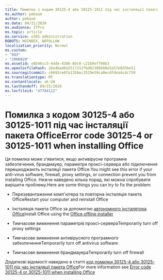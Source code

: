 ```yaml
---
title: Помилка з кодом 30125-4 або 30125-1011 під час інсталяції пакета Office
ms.author: pebaum
author: pebaum
ms.date: 04/21/2020
ms.audience: ITPro
ms.topic: article
ms.service: o365-administration
ROBOTS: NOINDEX, NOFOLLOW
localization_priority: Normal
ms.custom:
- "983"
- "2000020"
ms.assetid: e8b46cc3-4dde-4386-8bc0-c21b0ef708b3
ms.openlocfilehash: 26e4ba40a5517212fbd82308668e5a57e8d5be51
ms.sourcegitcommit: c6692ce0fa1358ec3529e59ca0ecdfdea4cdc759
ms.translationtype: MT
ms.contentlocale: uk-UA
ms.lasthandoff: 09/15/2020
ms.locfileid: "47784112"
---
```

# <a name="error-code-30125-4-or-30125-1011-when-installing-office"></a><span data-ttu-id="31815-102">Помилка з кодом 30125-4 або 30125-1011 під час інсталяції пакета Office</span><span class="sxs-lookup"><span data-stu-id="31815-102">Error code 30125-4 or 30125-1011 when installing Office</span></span>

<span data-ttu-id="31815-103">Ця помилка може з'явитися, якщо антивірусне програмне забезпечення, брандмауер, параметри проксі-сервера або підключення перешкоджають інсталяції пакета Office.</span><span class="sxs-lookup"><span data-stu-id="31815-103">You might see this error if your anti-virus software, firewall, proxy settings, or connection prevent you from installing Office.</span></span> <span data-ttu-id="31815-104">Нижче наведено кілька порад, які можна спробувати вирішити проблему.</span><span class="sxs-lookup"><span data-stu-id="31815-104">Here are some things you can try to fix the problem:</span></span>
  
- <span data-ttu-id="31815-105">Перезавантаження комп'ютера та повторна інсталяція пакета Office</span><span class="sxs-lookup"><span data-stu-id="31815-105">Restart your computer and reinstall Office</span></span>

- <span data-ttu-id="31815-106">Інсталяція пакета Office за допомогою [автономного інсталятора Office](https://support.office.com/article/f0a85fe7-118f-41cb-a791-d59cef96ad1c?wt.mc_id=Alchemy_ClientDIA)</span><span class="sxs-lookup"><span data-stu-id="31815-106">Install Office using the [Office offline installer](https://support.office.com/article/f0a85fe7-118f-41cb-a791-d59cef96ad1c?wt.mc_id=Alchemy_ClientDIA)</span></span>

- <span data-ttu-id="31815-107">Тимчасове вимкнення параметрів проксі-сервера</span><span class="sxs-lookup"><span data-stu-id="31815-107">Temporarily turn off proxy settings</span></span>

- <span data-ttu-id="31815-108">Тимчасове вимкнення антивірусного програмного забезпечення</span><span class="sxs-lookup"><span data-stu-id="31815-108">Temporarily turn off antivirus software</span></span>

- <span data-ttu-id="31815-109">Тимчасове вимкнення брандмауера</span><span class="sxs-lookup"><span data-stu-id="31815-109">Temporarily turn off firewall</span></span>

<span data-ttu-id="31815-110">Додаткові відомості наведено в статті [код помилки 30125-4 або 30125-1011 під час інсталяції пакета Office](https://support.office.com/article/7bfabec6-76be-4cde-880e-819a9c569612?wt.mc_id=Alchemy_ClientDIA)</span><span class="sxs-lookup"><span data-stu-id="31815-110">For more information see [Error code 30125-4 or 30125-1011 when installing Office](https://support.office.com/article/7bfabec6-76be-4cde-880e-819a9c569612?wt.mc_id=Alchemy_ClientDIA)</span></span>
  
